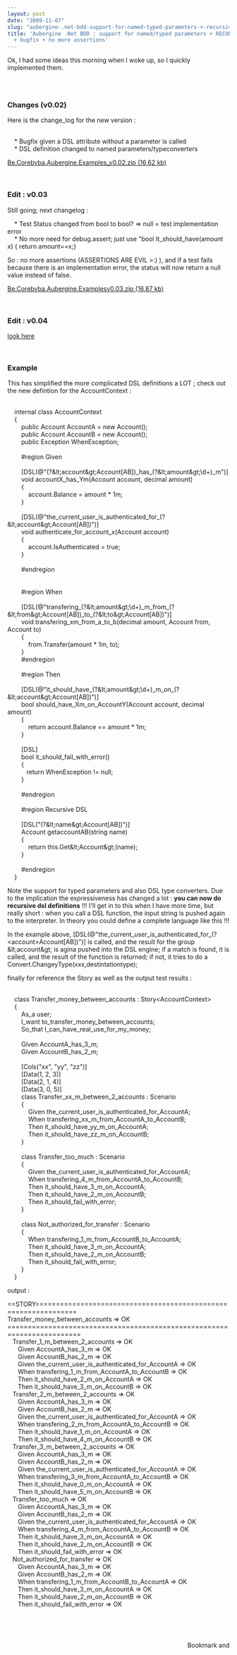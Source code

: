 ```yaml
---
layout: post
date: "2009-11-07"
slug: "aubergine-.net-bdd-support-for-named-typed-parameters-+-recursive-dsl-+-bugfix-+-no-more-assertions"
title: 'Aubergine .Net BDD : support for named/typed parameters + RECURSIVE DSL
  + bugfix + no more assertions'
---
```


<p>Ok, I had some ideas this morning when I woke up, so I quickly implemented them.</p>
<h3><br /></h3>
<h3>Changes (v0.02)<br /></h3>
<p>Here is the change_log for the new version :</p>
<p><br />&nbsp;&nbsp;&nbsp; * Bugfix given a DSL attribute without a parameter is called<br />&nbsp;&nbsp;&nbsp; * DSL definition changed to named parameters/typeconverters</p>
<p><a href="https://www.corebvba.be/blog/file.axd?file=2009%2f11%2fBe.Corebvba.Aubergine.Examples_v0.02.zip">Be.Corebvba.Aubergine.Examples_v0.02.zip (16,62 kb)</a></p>
<p>&nbsp;</p>
<h3>Edit : v0.03<br /></h3>
<p>Still going; next changelog :</p>
<p>&nbsp;&nbsp;&nbsp; * Test Status changed from bool to bool? =&gt; null = test implementation error<br />&nbsp;&nbsp;&nbsp; * No more need for debug.assert; just use "bool It_should_have(amount x) { return amount==x;}</p>
<p>So : no more assertions (ASSERTIONS ARE EVIL &gt;:) ), and if a test fails because there is an implementation error, the status will now return a null value instead of false.</p>
<p><a href="https://www.corebvba.be/blog/file.axd?file=2009%2f11%2fBe.Corebvba.Aubergine.Examplesv0.03.zip">Be.Corebvba.Aubergine.Examplesv0.03.zip (16,87 kb)</a></p>
<p>&nbsp;</p>
<h3>Edit : v0.04</h3>
<p><a href="https://www.corebvba.be/blog/post/Published-a-new-Article-on-CodeProject-Getting-started-with-BDD-2b-new-version-of-aubergine.aspx">look here</a></p>
<p>&nbsp;</p>
<h3>Example<br /></h3>
<p>This has simplified the more complicated DSL definitions a LOT ; check out the new defintion for the AccountContext :</p>
<p><div class="code">
<br />&nbsp;&nbsp;&nbsp; <span class="kwrd">internal</span> <span class="kwrd">class</span> AccountContext<br />&nbsp;&nbsp;&nbsp; {<br />&nbsp;&nbsp;&nbsp;&nbsp;&nbsp;&nbsp;&nbsp; <span class="kwrd">public</span> Account AccountA = <span class="kwrd">new</span> Account();<br />&nbsp;&nbsp;&nbsp;&nbsp;&nbsp;&nbsp;&nbsp; <span class="kwrd">public</span> Account AccountB = <span class="kwrd">new</span> Account();<br />&nbsp;&nbsp;&nbsp;&nbsp;&nbsp;&nbsp;&nbsp; <span class="kwrd">public</span> Exception WhenException;<br /><br />&nbsp;&nbsp;&nbsp;&nbsp;&nbsp;&nbsp;&nbsp; <span class="preproc">#region</span> Given<br /><br />&nbsp;&nbsp;&nbsp;&nbsp;&nbsp;&nbsp;&nbsp; [DSL(<span class="str">@"(?&amp;lt;account&amp;gt;Account[AB])_has_(?&amp;lt;amount&amp;gt;\d+)_m"</span>)]<br />&nbsp;&nbsp;&nbsp;&nbsp;&nbsp;&nbsp;&nbsp; <span class="kwrd">void</span> accountX_has_Ym(Account account, <span class="kwrd">decimal</span> amount)<br />&nbsp;&nbsp;&nbsp;&nbsp;&nbsp;&nbsp;&nbsp; {<br />&nbsp;&nbsp;&nbsp;&nbsp;&nbsp;&nbsp;&nbsp;&nbsp;&nbsp;&nbsp;&nbsp; account.Balance = amount * 1m;<br />&nbsp;&nbsp;&nbsp;&nbsp;&nbsp;&nbsp;&nbsp; }<br /><br />&nbsp;&nbsp;&nbsp;&nbsp;&nbsp;&nbsp;&nbsp; [DSL(<span class="str">@"the_current_user_is_authenticated_for_(?&amp;lt;account&amp;gt;Account[AB])"</span>)]<br />&nbsp;&nbsp;&nbsp;&nbsp;&nbsp;&nbsp;&nbsp; <span class="kwrd">void</span> authenticate_for_account_x(Account account)<br />&nbsp;&nbsp;&nbsp;&nbsp;&nbsp;&nbsp;&nbsp; {<br />&nbsp;&nbsp;&nbsp;&nbsp;&nbsp;&nbsp;&nbsp;&nbsp;&nbsp;&nbsp;&nbsp; account.IsAuthenticated = <span class="kwrd">true</span>;<br />&nbsp;&nbsp;&nbsp;&nbsp;&nbsp;&nbsp;&nbsp; }<br /><br />&nbsp;&nbsp;&nbsp;&nbsp;&nbsp;&nbsp;&nbsp; #endregion<br /><br /><br />&nbsp;&nbsp;&nbsp;&nbsp;&nbsp;&nbsp;&nbsp; <span class="preproc">#region</span> When<br /><br />&nbsp;&nbsp;&nbsp;&nbsp;&nbsp;&nbsp;&nbsp; [DSL(<span class="str">@"transfering_(?&amp;lt;amount&amp;gt;\d+)_m_from_(?&amp;lt;from&amp;gt;Account[AB])_to_(?&amp;lt;to&amp;gt;Account[AB])"</span>)]<br />&nbsp;&nbsp;&nbsp;&nbsp;&nbsp;&nbsp;&nbsp; <span class="kwrd">void</span> transfering_xm_from_a_to_b(<span class="kwrd">decimal</span> amount, Account from, Account to)<br />&nbsp;&nbsp;&nbsp;&nbsp;&nbsp;&nbsp;&nbsp; {<br />&nbsp;&nbsp;&nbsp;&nbsp;&nbsp;&nbsp;&nbsp;&nbsp;&nbsp;&nbsp;&nbsp; from.Transfer(amount * 1m, to);<br />&nbsp;&nbsp;&nbsp;&nbsp;&nbsp;&nbsp;&nbsp; }<br />&nbsp;&nbsp;&nbsp;&nbsp;&nbsp;&nbsp;&nbsp; #endregion<br /><br />&nbsp;&nbsp;&nbsp;&nbsp;&nbsp;&nbsp;&nbsp; <span class="preproc">#region</span> Then<br /><br />&nbsp;&nbsp;&nbsp;&nbsp;&nbsp;&nbsp;&nbsp; [DSL(<span class="str">@"it_should_have_(?&amp;lt;amount&amp;gt;\d+)_m_on_(?&amp;lt;account&amp;gt;Account[AB])"</span>)]<br />&nbsp;&nbsp;&nbsp;&nbsp;&nbsp;&nbsp;&nbsp; <span class="kwrd">bool</span> should_have_Xm_on_AccountY(Account account, <span class="kwrd">decimal</span> amount)<br />&nbsp;&nbsp;&nbsp;&nbsp;&nbsp;&nbsp;&nbsp; {<br />&nbsp;&nbsp;&nbsp;&nbsp;&nbsp;&nbsp;&nbsp;&nbsp;&nbsp;&nbsp;&nbsp; <span class="kwrd">return</span> account.Balance == amount * 1m;<br />&nbsp;&nbsp;&nbsp;&nbsp;&nbsp;&nbsp;&nbsp; }<br /><br />&nbsp;&nbsp;&nbsp;&nbsp;&nbsp;&nbsp;&nbsp; [DSL]<br />&nbsp;&nbsp;&nbsp;&nbsp;&nbsp;&nbsp;&nbsp; <span class="kwrd">bool</span> it_should_fail_with_error()<br />&nbsp;&nbsp;&nbsp;&nbsp;&nbsp;&nbsp;&nbsp; {<br />&nbsp;&nbsp;&nbsp;&nbsp;&nbsp;&nbsp;&nbsp;&nbsp;&nbsp;&nbsp; <span class="kwrd">return</span> WhenException != <span class="kwrd">null</span>;<br />&nbsp;&nbsp;&nbsp;&nbsp;&nbsp;&nbsp;&nbsp; }<br /><br />&nbsp;&nbsp;&nbsp;&nbsp;&nbsp;&nbsp;&nbsp; #endregion<br /><br />&nbsp;&nbsp;&nbsp;&nbsp;&nbsp;&nbsp;&nbsp; <span class="preproc">#region</span> Recursive DSL<br /><br />&nbsp;&nbsp;&nbsp;&nbsp;&nbsp;&nbsp;&nbsp; [DSL(<span class="str">"(?&amp;lt;name&amp;gt;Account[AB])"</span>)]<br />&nbsp;&nbsp;&nbsp;&nbsp;&nbsp;&nbsp;&nbsp; Account getaccountAB(<span class="kwrd">string</span> name)<br />&nbsp;&nbsp;&nbsp;&nbsp;&nbsp;&nbsp;&nbsp; {<br />&nbsp;&nbsp;&nbsp;&nbsp;&nbsp;&nbsp;&nbsp;&nbsp;&nbsp;&nbsp;&nbsp; <span class="kwrd">return</span> <span class="kwrd">this</span>.Get&amp;lt;Account&amp;gt;(name);<br />&nbsp;&nbsp;&nbsp;&nbsp;&nbsp;&nbsp;&nbsp; }<br /><br />&nbsp;&nbsp;&nbsp;&nbsp;&nbsp;&nbsp;&nbsp; #endregion<br />&nbsp;&nbsp;&nbsp; }<br /></div></p>
<p>Note the support for typed parameters and also DSL type converters. Due to the implication the expressiveness has changed a lot : <strong>you can now do recursive dsl definitions</strong> !!! I'll get in to this when I have more time, but really short : when you call a DSL function, the input string is pushed again to the interpreter. In theory you could define a complete language like this !!!</p>
<p>In the example above, [DSL(@"the_current_user_is_authenticated_for_(?&lt;account&gt;Account[AB])")] is called, and the result for the group &amp;lt;account&amp;gt; is agina pushed into the DSL engine; if a match is found, it is called, and the result of the function is returned; if not, it tries to do a Convert.ChangeyType(xxx,destintationtype);</p>
<p>finally for reference the Story as well as the output test results :</p>
<p><div class="code">
<br />&nbsp;&nbsp;&nbsp; <span class="kwrd">class</span> Transfer_money_between_accounts : Story&lt;AccountContext&gt;<br />&nbsp;&nbsp;&nbsp; {<br />&nbsp;&nbsp;&nbsp;&nbsp;&nbsp;&nbsp;&nbsp; As_a user;<br />&nbsp;&nbsp;&nbsp;&nbsp;&nbsp;&nbsp;&nbsp; I_want to_transfer_money_between_accounts;<br />&nbsp;&nbsp;&nbsp;&nbsp;&nbsp;&nbsp;&nbsp; So_that I_can_have_real_use_for_my_money;<br /><br />&nbsp;&nbsp;&nbsp;&nbsp;&nbsp;&nbsp;&nbsp; Given AccountA_has_3_m;<br />&nbsp;&nbsp;&nbsp;&nbsp;&nbsp;&nbsp;&nbsp; Given AccountB_has_2_m;<br /><br />&nbsp;&nbsp;&nbsp;&nbsp;&nbsp;&nbsp;&nbsp; [Cols(<span class="str">"xx"</span>, <span class="str">"yy"</span>, <span class="str">"zz"</span>)]<br />&nbsp;&nbsp;&nbsp;&nbsp;&nbsp;&nbsp;&nbsp; [Data(1, 2, 3)]<br />&nbsp;&nbsp;&nbsp;&nbsp;&nbsp;&nbsp;&nbsp; [Data(2, 1, 4)]<br />&nbsp;&nbsp;&nbsp;&nbsp;&nbsp;&nbsp;&nbsp; [Data(3, 0, 5)]<br />&nbsp;&nbsp;&nbsp;&nbsp;&nbsp;&nbsp;&nbsp; <span class="kwrd">class</span> Transfer_xx_m_between_2_accounts : Scenario<br />&nbsp;&nbsp;&nbsp;&nbsp;&nbsp;&nbsp;&nbsp; {<br />&nbsp;&nbsp;&nbsp;&nbsp;&nbsp;&nbsp;&nbsp;&nbsp;&nbsp;&nbsp;&nbsp; Given the_current_user_is_authenticated_for_AccountA;<br />&nbsp;&nbsp;&nbsp;&nbsp;&nbsp;&nbsp;&nbsp;&nbsp;&nbsp;&nbsp;&nbsp; When transfering_xx_m_from_AccountA_to_AccountB;<br />&nbsp;&nbsp;&nbsp;&nbsp;&nbsp;&nbsp;&nbsp;&nbsp;&nbsp;&nbsp;&nbsp; Then it_should_have_yy_m_on_AccountA;<br />&nbsp;&nbsp;&nbsp;&nbsp;&nbsp;&nbsp;&nbsp;&nbsp;&nbsp;&nbsp;&nbsp; Then it_should_have_zz_m_on_AccountB;<br />&nbsp;&nbsp;&nbsp;&nbsp;&nbsp;&nbsp;&nbsp; }<br /><br />&nbsp;&nbsp;&nbsp;&nbsp;&nbsp;&nbsp;&nbsp; <span class="kwrd">class</span> Transfer_too_much : Scenario<br />&nbsp;&nbsp;&nbsp;&nbsp;&nbsp;&nbsp;&nbsp; {<br />&nbsp;&nbsp;&nbsp;&nbsp;&nbsp;&nbsp;&nbsp;&nbsp;&nbsp;&nbsp;&nbsp; Given the_current_user_is_authenticated_for_AccountA;<br />&nbsp;&nbsp;&nbsp;&nbsp;&nbsp;&nbsp;&nbsp;&nbsp;&nbsp;&nbsp;&nbsp; When transfering_4_m_from_AccountA_to_AccountB;<br />&nbsp;&nbsp;&nbsp;&nbsp;&nbsp;&nbsp;&nbsp;&nbsp;&nbsp;&nbsp;&nbsp; Then it_should_have_3_m_on_AccountA;<br />&nbsp;&nbsp;&nbsp;&nbsp;&nbsp;&nbsp;&nbsp;&nbsp;&nbsp;&nbsp;&nbsp; Then it_should_have_2_m_on_AccountB;<br />&nbsp;&nbsp;&nbsp;&nbsp;&nbsp;&nbsp;&nbsp;&nbsp;&nbsp;&nbsp;&nbsp; Then it_should_fail_with_error;<br />&nbsp;&nbsp;&nbsp;&nbsp;&nbsp;&nbsp;&nbsp; }<br /><br />&nbsp;&nbsp;&nbsp;&nbsp;&nbsp;&nbsp;&nbsp; <span class="kwrd">class</span> Not_authorized_for_transfer : Scenario<br />&nbsp;&nbsp;&nbsp;&nbsp;&nbsp;&nbsp;&nbsp; {<br />&nbsp;&nbsp;&nbsp;&nbsp;&nbsp;&nbsp;&nbsp;&nbsp;&nbsp;&nbsp;&nbsp; When transfering_1_m_from_AccountB_to_AccountA;<br />&nbsp;&nbsp;&nbsp;&nbsp;&nbsp;&nbsp;&nbsp;&nbsp;&nbsp;&nbsp;&nbsp; Then it_should_have_3_m_on_AccountA;<br />&nbsp;&nbsp;&nbsp;&nbsp;&nbsp;&nbsp;&nbsp;&nbsp;&nbsp;&nbsp;&nbsp; Then it_should_have_2_m_on_AccountB;<br />&nbsp;&nbsp;&nbsp;&nbsp;&nbsp;&nbsp;&nbsp;&nbsp;&nbsp;&nbsp;&nbsp; Then it_should_fail_with_error;<br />&nbsp;&nbsp;&nbsp;&nbsp;&nbsp;&nbsp;&nbsp; }<br />&nbsp;&nbsp;&nbsp; }<br /></div></p>
<p>output :</p>
<p>==STORY================================================================<br />Transfer_money_between_accounts =&gt; OK<br />========================================================================<br />&nbsp;&nbsp; Transfer_1_m_between_2_accounts =&gt; OK<br />&nbsp;&nbsp;&nbsp;&nbsp;&nbsp; Given AccountA_has_3_m =&gt; OK<br />&nbsp;&nbsp;&nbsp;&nbsp;&nbsp; Given AccountB_has_2_m =&gt; OK<br />&nbsp;&nbsp;&nbsp;&nbsp;&nbsp; Given the_current_user_is_authenticated_for_AccountA =&gt; OK<br />&nbsp;&nbsp;&nbsp;&nbsp;&nbsp; When transfering_1_m_from_AccountA_to_AccountB =&gt; OK<br />&nbsp;&nbsp;&nbsp;&nbsp;&nbsp; Then it_should_have_2_m_on_AccountA =&gt; OK<br />&nbsp;&nbsp;&nbsp;&nbsp;&nbsp; Then it_should_have_3_m_on_AccountB =&gt; OK<br />&nbsp;&nbsp; Transfer_2_m_between_2_accounts =&gt; OK<br />&nbsp;&nbsp;&nbsp;&nbsp;&nbsp; Given AccountA_has_3_m =&gt; OK<br />&nbsp;&nbsp;&nbsp;&nbsp;&nbsp; Given AccountB_has_2_m =&gt; OK<br />&nbsp;&nbsp;&nbsp;&nbsp;&nbsp; Given the_current_user_is_authenticated_for_AccountA =&gt; OK<br />&nbsp;&nbsp;&nbsp;&nbsp;&nbsp; When transfering_2_m_from_AccountA_to_AccountB =&gt; OK<br />&nbsp;&nbsp;&nbsp;&nbsp;&nbsp; Then it_should_have_1_m_on_AccountA =&gt; OK<br />&nbsp;&nbsp;&nbsp;&nbsp;&nbsp; Then it_should_have_4_m_on_AccountB =&gt; OK<br />&nbsp;&nbsp; Transfer_3_m_between_2_accounts =&gt; OK<br />&nbsp;&nbsp;&nbsp;&nbsp;&nbsp; Given AccountA_has_3_m =&gt; OK<br />&nbsp;&nbsp;&nbsp;&nbsp;&nbsp; Given AccountB_has_2_m =&gt; OK<br />&nbsp;&nbsp;&nbsp;&nbsp;&nbsp; Given the_current_user_is_authenticated_for_AccountA =&gt; OK<br />&nbsp;&nbsp;&nbsp;&nbsp;&nbsp; When transfering_3_m_from_AccountA_to_AccountB =&gt; OK<br />&nbsp;&nbsp;&nbsp;&nbsp;&nbsp; Then it_should_have_0_m_on_AccountA =&gt; OK<br />&nbsp;&nbsp;&nbsp;&nbsp;&nbsp; Then it_should_have_5_m_on_AccountB =&gt; OK<br />&nbsp;&nbsp; Transfer_too_much =&gt; OK<br />&nbsp;&nbsp;&nbsp;&nbsp;&nbsp; Given AccountA_has_3_m =&gt; OK<br />&nbsp;&nbsp;&nbsp;&nbsp;&nbsp; Given AccountB_has_2_m =&gt; OK<br />&nbsp;&nbsp;&nbsp;&nbsp;&nbsp; Given the_current_user_is_authenticated_for_AccountA =&gt; OK<br />&nbsp;&nbsp;&nbsp;&nbsp;&nbsp; When transfering_4_m_from_AccountA_to_AccountB =&gt; OK<br />&nbsp;&nbsp;&nbsp;&nbsp;&nbsp; Then it_should_have_3_m_on_AccountA =&gt; OK<br />&nbsp;&nbsp;&nbsp;&nbsp;&nbsp; Then it_should_have_2_m_on_AccountB =&gt; OK<br />&nbsp;&nbsp;&nbsp;&nbsp;&nbsp; Then it_should_fail_with_error =&gt; OK<br />&nbsp;&nbsp; Not_authorized_for_transfer =&gt; OK<br />&nbsp;&nbsp;&nbsp;&nbsp;&nbsp; Given AccountA_has_3_m =&gt; OK<br />&nbsp;&nbsp;&nbsp;&nbsp;&nbsp; Given AccountB_has_2_m =&gt; OK<br />&nbsp;&nbsp;&nbsp;&nbsp;&nbsp; When transfering_1_m_from_AccountB_to_AccountA =&gt; OK<br />&nbsp;&nbsp;&nbsp;&nbsp;&nbsp; Then it_should_have_3_m_on_AccountA =&gt; OK<br />&nbsp;&nbsp;&nbsp;&nbsp;&nbsp; Then it_should_have_2_m_on_AccountB =&gt; OK<br />&nbsp;&nbsp;&nbsp;&nbsp;&nbsp; Then it_should_fail_with_error =&gt; OK</p>
<p>&nbsp;</p>
<p>&nbsp;</p><div style="text-align:right"><a class="addthis_button" href="https://www.addthis.com/bookmark.php?v=250&amp;pub=xa-4aec37702e3161d4"><img src="https://s7.addthis.com/static/btn/v2/lg-share-en.gif" width="125" height="16" alt="Bookmark and Share" style="border:0"/></a><script type="text/javascript" src="https://s7.addthis.com/js/250/addthis_widget.js#pub=xa-4aec37702e3161d4"></script></div>
